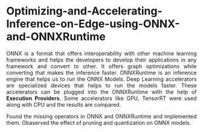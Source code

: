 # Optimizing-and-Accelerating-Inference-on-Edge-using-ONNX-and-ONNXRuntime

<p align="justify">
  ONNX is a format that offers interoperability with other machine learning frameworks and helps the developers to develop their applications in any framework and convert to other. It offers graph optimizations while converting that makes the inference faster. ONNXRuntime is an inference engine that helps us to run the ONNX Models. Deep Learning accelerators are specialized devices that helps to run the models faster. These accelerators can be plugged into the ONNXRuntime with the help of <b>Execution Providers</b>. Some accelerators like GPU, TensorRT were used along with CPU and the results are compared.
 
<p align="justify">
  Found the missing operators in ONNX and ONNXRuntime and implemented them. Obaserved the effect of pruning and quantization on ONNX models.

